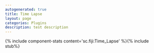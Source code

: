 ```yaml
---
autogenerated: true
title: Time Lapse
layout: page
categories: Plugins
description: test description
---
```


{% include component-stats content='sc.fiji:Time\_Lapse' %}{% include stub%}



